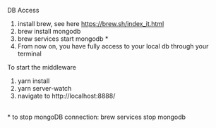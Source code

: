 DB Access<br>
1) install brew, see here https://brew.sh/index_it.html<br>
2) brew install mongodb<br>
3) brew services start mongodb * <br>
4) From now on, you have fully access to your local db through your terminal<br>

To start the middleware<br>
1) yarn install<br>
2) yarn server-watch<br>
3) navigate to http://localhost:8888/

<br>
* to stop mongoDB connection: brew services stop mongodb

<!---
  some helps with mongo DB: https://zellwk.com/blog/crud-express-mongodb/
-->
